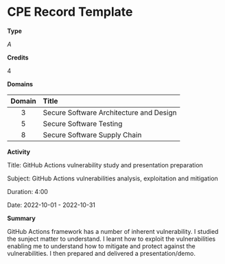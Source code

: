 # CPE Record Template

**Type**

*A*

**Credits**

4

**Domains**

|Domain|Title|
|:----:|:----|
|3|Secure Software Architecture and Design|
|5|Secure Software Testing|
|8|Secure Software Supply Chain|

**Activity**

Title: GitHub Actions vulnerability study and presentation preparation

Subject: GitHub Actions vulnerabilities analysis, exploitation and mitigation

Duration: 4:00

Date: 2022-10-01 - 2022-10-31

**Summary**

GitHub Actions framework has a number of inherent vulnerability. I studied the sunject matter to understand. I learnt how to exploit the vulnerabilities enabling me to understand how to mitigate and protect against the vulnerabilities.
I then prepared and delivered a presentation/demo.